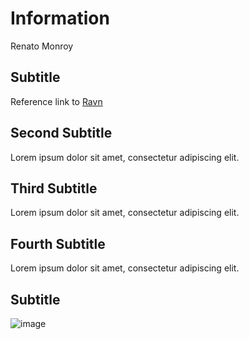 # Information
Renato Monroy

## Subtitle
Reference link to [Ravn](https:ravn.co)

## Second Subtitle
Lorem ipsum dolor sit amet, consectetur adipiscing elit.

## Third Subtitle
Lorem ipsum dolor sit amet, consectetur adipiscing elit.

## Fourth Subtitle
Lorem ipsum dolor sit amet, consectetur adipiscing elit.

## Subtitle
![image](src/06.png)